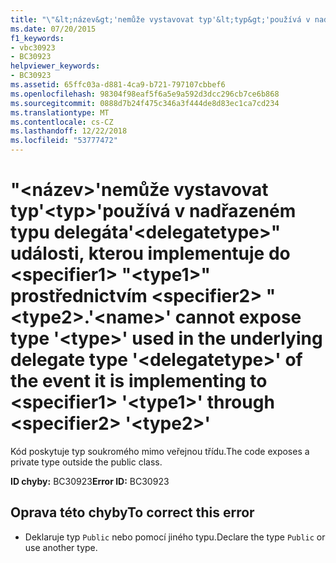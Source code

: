 ```yaml
---
title: "\"&lt;název&gt;'nemůže vystavovat typ'&lt;typ&gt;'používá v nadřazeném typu delegáta'&lt;delegatetype&gt;\" události, kterou implementuje do &lt;specifier1&gt; \"&lt;type1&gt;\" prostřednictvím &lt;specifier2&gt; \"&lt;type2&gt;."
ms.date: 07/20/2015
f1_keywords:
- vbc30923
- BC30923
helpviewer_keywords:
- BC30923
ms.assetid: 65ffc03a-d881-4ca9-b721-797107cbbef6
ms.openlocfilehash: 98304f98eaf5f6a5e9a592d3dcc296cb7ce6b868
ms.sourcegitcommit: 0888d7b24f475c346a3f444de8d83ec1ca7cd234
ms.translationtype: MT
ms.contentlocale: cs-CZ
ms.lasthandoff: 12/22/2018
ms.locfileid: "53777472"
---
```

# <a name="ltnamegt-cannot-expose-type-lttypegt-used-in-the-underlying-delegate-type-ltdelegatetypegt-of-the-event-it-is-implementing-to-ltspecifier1gt-lttype1gt-through-ltspecifier2gt-lttype2gt"></a><span data-ttu-id="192e4-102">"&lt;název&gt;'nemůže vystavovat typ'&lt;typ&gt;'používá v nadřazeném typu delegáta'&lt;delegatetype&gt;" události, kterou implementuje do &lt;specifier1&gt; "&lt;type1&gt;" prostřednictvím &lt;specifier2&gt; "&lt;type2&gt;.</span><span class="sxs-lookup"><span data-stu-id="192e4-102">'&lt;name&gt;' cannot expose type '&lt;type&gt;' used in the underlying delegate type '&lt;delegatetype&gt;' of the event it is implementing to &lt;specifier1&gt; '&lt;type1&gt;' through &lt;specifier2&gt; '&lt;type2&gt;'</span></span>
<span data-ttu-id="192e4-103">Kód poskytuje typ soukromého mimo veřejnou třídu.</span><span class="sxs-lookup"><span data-stu-id="192e4-103">The code exposes a private type outside the public class.</span></span>  
  
 <span data-ttu-id="192e4-104">**ID chyby:** BC30923</span><span class="sxs-lookup"><span data-stu-id="192e4-104">**Error ID:** BC30923</span></span>  
  
## <a name="to-correct-this-error"></a><span data-ttu-id="192e4-105">Oprava této chyby</span><span class="sxs-lookup"><span data-stu-id="192e4-105">To correct this error</span></span>  
  
-   <span data-ttu-id="192e4-106">Deklaruje typ `Public` nebo pomocí jiného typu.</span><span class="sxs-lookup"><span data-stu-id="192e4-106">Declare the type `Public` or use another type.</span></span>